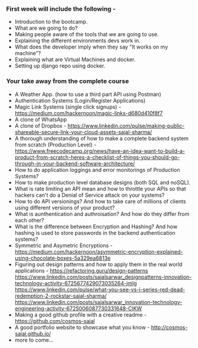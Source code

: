 ### First week will include the following -
- Introduction to the bootcamp.
- What are we going to do?
- Making people aware of the tools that we are going to use.
- Explaining the different environments devs work in.
- What does the developer imply when they say "It works on my machine"?
- Explaining what are Virtual Machines and docker.
- Setting up django repo using docker.

### Your take away from the complete course
- A Weather App. (how to use a third part API using Postman)
- Authentication Systems (Login/Register Applications)
- Magic Link Systems (single click signups) - https://medium.com/hackernoon/magic-links-d680d410f8f7
- A clone of WhatsApp
- A clone of Dropbox - https://www.linkedin.com/pulse/making-public-shareable-secure-link-your-cloud-assets-sajal-sharma/
- A thorough understanding of how to make a complete backend system from scratch (Production Level) -
https://www.freecodecamp.org/news/have-an-idea-want-to-build-a-product-from-scratch-heres-a-checklist-of-things-you-should-go-through-in-your-backend-software-architecture/
- How to do application loggings and error monitorings of Production Systems?
- How to make production level database designs (both SQL and noSQL).
- What is rate limiting an API mean and how to throttle your APIs so that hackers can't do a Denial of Service attack on your systems?
- How to do API versionings? And how to take care of millions of clients using different versions of your product?
- What is aunthentication and authroisation? And how do they differ from each other?
- What is the difference between Encryption and Hashing? And how hashing is used to store passwords in the backend authentication systems?
- Symmetric and Asymetric Encryptions - https://medium.com/hackernoon/asymmetric-encryption-explained-using-chocolate-boxes-5a329ea6813e
- Figuring out design patterns and how to apply them in the real world applications - https://refactoring.guru/design-patterns
https://www.linkedin.com/posts/sajalsarwar_designpatterns-innovation-technology-activity-6725677429073035264-jmIg
https://www.linkedin.com/pulse/what-you-see-vs-i-series-red-dead-redemption-2-rockstar-sajal-sharma/
https://www.linkedin.com/posts/sajalsarwar_innovation-technology-engineering-activity-6725006087730331648-ClKW
- Making a good github profile with a creative readme - https://github.com/cosmos-sajal
- A good portfolio website to showcase what you know - http://cosmos-sajal.github.io/
- more to come...
